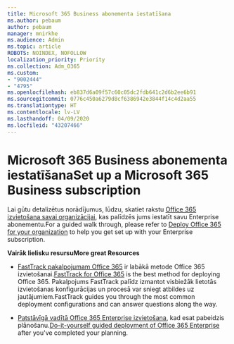 ```yaml
---
title: Microsoft 365 Business abonementa iestatīšana
ms.author: pebaum
author: pebaum
manager: mnirkhe
ms.audience: Admin
ms.topic: article
ROBOTS: NOINDEX, NOFOLLOW
localization_priority: Priority
ms.collection: Adm_O365
ms.custom:
- "9002444"
- "4795"
ms.openlocfilehash: eb837d6a09f57c60c05dc2fdb641c2d6b2ee6b91
ms.sourcegitcommit: 0776c450a6279d8cf6386942e3844f14c4d2aa55
ms.translationtype: HT
ms.contentlocale: lv-LV
ms.lasthandoff: 04/09/2020
ms.locfileid: "43207466"
---
```

# <a name="set-up-a-microsoft-365-business-subscription"></a><span data-ttu-id="c6e9c-102">Microsoft 365 Business abonementa iestatīšana</span><span class="sxs-lookup"><span data-stu-id="c6e9c-102">Set up a Microsoft 365 Business subscription</span></span>

<span data-ttu-id="c6e9c-103">Lai gūtu detalizētus norādījumus, lūdzu, skatiet rakstu [Office 365 izvietošana savai organizācijai](https://docs.microsoft.com/office365/enterprise/setup-overview-for-enterprises), kas palīdzēs jums iestatīt savu Enterprise abonementu.</span><span class="sxs-lookup"><span data-stu-id="c6e9c-103">For a guided walk through, please refer to [Deploy Office 365 for your organization](https://docs.microsoft.com/office365/enterprise/setup-overview-for-enterprises) to help you get set up with your Enterprise subscription.</span></span>

<span data-ttu-id="c6e9c-104">**Vairāk lielisku resursu**</span><span class="sxs-lookup"><span data-stu-id="c6e9c-104">**More great Resources**</span></span>

- <span data-ttu-id="c6e9c-105">[FastTrack pakalpojumam Office 365](https://docs.microsoft.com/fasttrack/O365-fasttrack-benefit-for-office-365) ir labākā metode Office 365 izvietošanai.</span><span class="sxs-lookup"><span data-stu-id="c6e9c-105">[FastTrack for Office 365](https://docs.microsoft.com/fasttrack/O365-fasttrack-benefit-for-office-365) is the best method for deploying Office 365.</span></span> <span data-ttu-id="c6e9c-106">Pakalpojums FastTrack palīdz izmantot visbiežāk lietotās izvietošanas konfigurācijas un procesā var sniegt atbildes uz jautājumiem.</span><span class="sxs-lookup"><span data-stu-id="c6e9c-106">FastTrack guides you through the most common deployment configurations and can answer questions along the way.</span></span> 

- <span data-ttu-id="c6e9c-107">[Patstāvīgā vadītā Office 365 Enterprise izvietošana](https://docs.microsoft.com/office365/enterprise/setup-overview-for-enterprises#do-it-yourself-guided-deployment-of-office-365-enterprise), kad esat pabeidzis plānošanu.</span><span class="sxs-lookup"><span data-stu-id="c6e9c-107">[Do-it-yourself guided deployment of Office 365 Enterprise](https://docs.microsoft.com/office365/enterprise/setup-overview-for-enterprises#do-it-yourself-guided-deployment-of-office-365-enterprise) after you've completed your planning.</span></span> 

